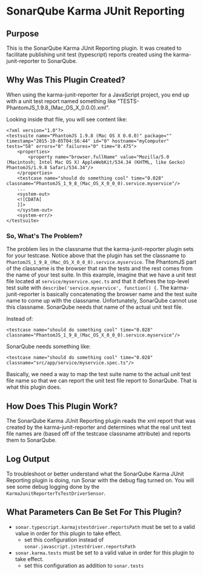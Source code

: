 SonarQube Karma JUnit Reporting
================

## Purpose

This is the SonarQube Karma JUnit Reporting plugin. It was created to facilitate publishing unit test 
(typescript) reports created using the karma-junit-reporter to SonarQube.

## Why Was This Plugin Created?

When using the karma-junit-reporter for a JavaScript project, you end up with a unit test report
named something like "TESTS-PhantomJS_1.9.8_(Mac_OS_X_0.0.0).xml".

Looking inside that file, you will see content like:

    <?xml version="1.0"?>
    <testsuite name="PhantomJS 1.9.8 (Mac OS X 0.0.0)" package="" timestamp="2015-10-05T04:56:44" id="0" hostname="myComputer" tests="58" errors="0" failures="0" time="0.475">
        <properties>
            <property name="browser.fullName" value="Mozilla/5.0 (Macintosh; Intel Mac OS X) AppleWebKit/534.34 (KHTML, like Gecko) PhantomJS/1.9.8 Safari/534.34"/>
        </properties>
        <testcase name="should do something cool" time="0.028" classname="PhantomJS_1_9_8_(Mac_OS_X_0_0_0).service.myservice"/>
        ...
        <system-out>
        <![CDATA[
        ]]>
        </system-out>
        <system-err/>
    </testsuite>

### So, What's The Problem? 

The problem lies in the classname that the karma-junit-reporter plugin sets for your 
testcase. Notice above that the plugin has set the classname to `PhantomJS_1_9_8_(Mac_OS_X_0_0_0).service.myservice`. 
The PhantomJS part of the classname is the browser that ran the tests and the rest comes from the name of your test 
suite. In this example, imagine that we have a unit test file located at `service/myservice.spec.ts` and that it defines
the top-level test suite with `describe('service.myservice', function() {`. The karma-junit-reporter is basically 
concatenating the browser name and the test suite name to come up with the classname. Unfortunately, SonarQube cannot 
use this classname. SonarQube needs that name of the actual unit test file.

Instead of:
    
    <testcase name="should do something cool" time="0.028" classname="PhantomJS_1_9_8_(Mac_OS_X_0_0_0).service.myservice"/>
    
SonarQube needs something like:

    <testcase name="should do something cool" time="0.028" classname="src/app/service/myservice.spec.ts"/>

Basically, we need a way to map the test suite name to the actual unit test file name so that we can report
the unit test file report to SonarQube. That is what this plugin does.

## How Does This Plugin Work?

The SonarQube Karma JUnit Reporting plugin reads the xml report that was created by the karma-junit-reporter
and determines what the real unit test file names are (based off of the testcase classname attribute) and reports 
them to SonarQube.

## Log Output

To troubleshoot or better understand what the SonarQube Karma JUnit Reporting plugin is doing, run Sonar with the debug
flag turned on. You will see some debug logging done by the `KarmaJunitReporterTsTestDriverSensor`.

## What Parameters Can Be Set For This Plugin?

* `sonar.typescript.karmajstestdriver.reportsPath` must be set to a valid value in order for this plugin to take effect.
    * set this configuration instead of `sonar.javascript.jstestdriver.reportsPath`  
* `sonar.karma.tests` must be set to a valid value in order for this plugin to take effect.
    * set this configuration as addition to `sonar.tests`
